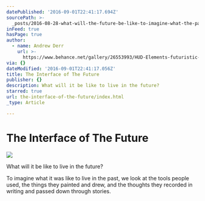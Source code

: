 ```yaml
---
datePublished: '2016-09-01T22:41:17.694Z'
sourcePath: >-
  _posts/2016-08-28-what-will-the-future-be-like-to-imagine-what-the-past-was-l.md
inFeed: true
hasPage: true
author:
  - name: Andrew Derr
    url: >-
      https://www.behance.net/gallery/26553993/HUD-Elements-futuristic-user-interface-templates
via: {}
dateModified: '2016-09-01T22:41:17.056Z'
title: The Interface of The Future
publisher: {}
description: What will it be like to live in the future?
starred: true
url: the-interface-of-the-future/index.html
_type: Article

---
```

# The Interface of The Future
![](https://the-grid-user-content.s3-us-west-2.amazonaws.com/f0b1fab8-1462-488a-ad34-a597d43a7ed9.png)

What will it be like to live in the future?

To imagine what it was like to live in the past, we look at the tools people used, the things they painted and drew, and the thoughts they recorded in writing and passed down through stories.